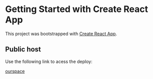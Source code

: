 # Getting Started with Create React App

This project was bootstrapped with [Create React App](https://github.com/facebook/create-react-app).

## Public host

Use the following link to acess the deploy:

 [ourspace](https://ourspace-326e8.web.app/)
